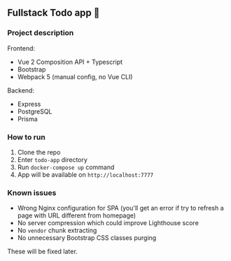 ## Fullstack Todo app 🙂

### Project description

Frontend:
- Vue 2 Composition API + Typescript
- Bootstrap
- Webpack 5 (manual config, no Vue CLI)

Backend:
- Express
- PostgreSQL
- Prisma

### How to run

1. Clone the repo
2. Enter `todo-app` directory
3. Run `docker-compose up` command
4. App will be available on `http://localhost:7777`

### Known issues

- Wrong Nginx configuration for SPA (you'll get an error if try to refresh a page with URL different from homepage)
- No server compression which could improve Lighthouse score
- No `vendor` chunk extracting
- No unnecessary Bootstrap CSS classes purging

These will be fixed later.

